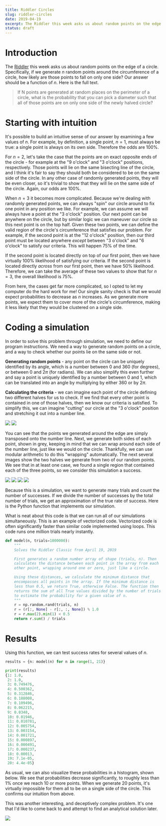 ```yaml
---
title: Riddler Circles
slug: riddler-circles
date: 2019-04-19
excerpt: The Riddler this week asks us about random points on the edge of a circle. Specifically, if we generate $n$ random points around the circumference of a circle, how likely are those points to fall on only one side?
status: draft
---
```


# Introduction

The <a href="https://fivethirtyeight.com/features/what-comes-after-840-the-answer-may-surprise-you/" target="_blank">Riddler</a> this week asks us about random points on the edge of a circle. Specifically, if we generate $n$ random points around the circumference of a circle, how likely are those points to fall on only one side? Our answer should be a function of $n$. Here is the full text.

> If N points are generated at random places on the perimeter of a circle, what is the probability that you can pick a diameter such that all of those points are on only one side of the newly halved circle?

# Starting with intuition

It's possible to build an intuitive sense of our answer by examining a few values of $n$. For example, by definition, a single point, $n=1$, must always be true: a single point is always on its own side. Therefore the odds are 100%.

For $n=2$, let's take the case that the points are on exact opposite ends of the circle - for example at the "9 o'clock" and "3 o'clock" positions, respectively. Those points will lie on the same bisecting line of the circle, and I think it's fair to say they should both be considered to be on the same side of the circle. In any other case of randomly generated points, they will be even closer, so it's trivial to show that they will lie on the same side of the circle. Again, our odds are 100%.

When $n=3$ it becomes more complicated. Because we're dealing with randomly generated points, we can always "spin" our circle around to fix one point in any position we like. For example, we can assume we will always have a point at the "3 o'clock" position. Our next point can be anywhere on the circle, but by similar logic we can maneuver our circle so this next point is on the top half. Given these two points, we can define the valid region of the circle's circumference that satisfies our problem. For example, if the second point is at the "12 o'clock" position, then our third point must be located anywhere _except_ between "3 o'clock" and "6 o'clock" to satisfy our criteria. This will happen 75% of the time.

If the second point is located directly on top of our first point, then we have virtually 100% likelihood of satisfying our criteria. If the second point is located directly _across_ from our first point, then we have 50% likelihood. Therefore, we can take the average of these two values to show that for $n=3$, the overall likelihood is 75%.

From here, the cases get far more complicated, so I opted to let my computer do the hard work for me! Our single sanity check is that we would expect probabilities to decrease as $n$ increases. As we generate more points, we expect them to cover more of the circle's circumference, making it less likely that they would be clustered on a single side.

# Coding a simulation

In order to solve this problem through simulation, we need to define our program instructions. We need a way to generate random points on a circle, and a way to check whether our points lie on the same side or not.

**Generating random points** - any point on the circle can be uniquely identified by its angle, which is a number between 0 and 360 (for degrees), or between 0 and $2\pi$ (for radians). We can also simplify this even further and say a point is uniquely identified by a number between 0 and 1, which can be translated into an angle by multiplying by either 360 or by $2\pi$.

**Calculating the criteria** - we can imagine each point of the circle defining two different halves for us to check. If we find that every other point is contained in one of those halves, then we know our criteria is satisfied. To simplify this, we can imagine "cutting" our circle at the "3 o'clock" position and stretching it out into a number line.

<img class="img-fluid mx-auto d-block" src="../images/20190419-riddler1.png">
<img class="img-fluid mx-auto d-block" src="../images/20190419-riddler2.png">

You can see that the points we generated around the edge are simply transposed onto the number line. Next, we generate both sides of each point, shown in grey, keeping in mind that we can wrap around each side of the number line, just like we would on the circle. Thankfully, we can use modular arithmetic to do this "wrapping" automatically. The next several images show the two halves we generate from two of our random points. We see that in at least one case, we found a single region that contained each of the three points, so we consider this simulation a success.

<img class="img-fluid mx-auto d-block" src="../images/20190419-riddler3.png">
<img class="img-fluid mx-auto d-block" src="../images/20190419-riddler4.png">
<img class="img-fluid mx-auto d-block" src="../images/20190419-riddler5.png">
<img class="img-fluid mx-auto d-block" src="../images/20190419-riddler6.png">

Because this is a simulation, we want to generate many trials and count the number of successes. If we divide the number of successes by the total number of trials, we get an approximation of the true rate of success. Here is the Python function that implements our simulation.

What is neat about this code is that we can run all of our simulations simultaneously. This is an example of vectorized code. Vectorized code is often significantly faster than similar code implemented using loops. This code runs one million trials nearly instantly.

```python
def model(n, trials=1000000):
    """
    Solves the Riddler Classic from April 19, 2019

    First generates a random number array of shape (trials, n). Then
    calculates the distance between each point in the array from each
    other point, wrapping around one or zero, just like a circle.

    Using these distances, we calculate the minimum distance that
    encompasses all points in the array. If the minimum distance is
    less than 0.5, we return True, otherwise False. The function then
    returns the sum of all True values divided by the number of trials
    to estimate the probability for a given value of n.
    """
    r = np.random.rand(trials, n)
    r = (r[:, None] - r[:, :, None]) % 1.0
    r = r.max(2).min(1) < 0.5
    return r.sum() / trials
```

# Results

Using this function, we can test success rates for several values of $n$.

```python
results = {n: model(n) for n in range(1, 21)}

print(results)
{1: 1.0,
 2: 1.0,
 3: 0.749476,
 4: 0.500362,
 5: 0.312846,
 6: 0.188008,
 7: 0.109496,
 8: 0.062215,
 9: 0.0348,
 10: 0.01946,
 11: 0.010781,
 12: 0.005754,
 13: 0.003154,
 14: 0.001721,
 15: 0.000897,
 16: 0.000491,
 17: 0.000237,
 18: 0.00013,
 19: 7.1e-05,
 20: 4.4e-05}
```

As usual, we can also visualize these probabilities in a histogram, shown below. We see that probabilities decrease significantly, to roughly less than 1% once we reach 10 or more points. When we generate 20 points, it's virtually impossible for them all to be on a single side of the circle. This confirms our intuition from above.

This was another interesting, and deceptively complex problem. It's one that I'd like to come back to and attempt to find an analytical solution later.

<img class="img-fluid mx-auto d-block" src="../images/20190419-riddler7.png">
